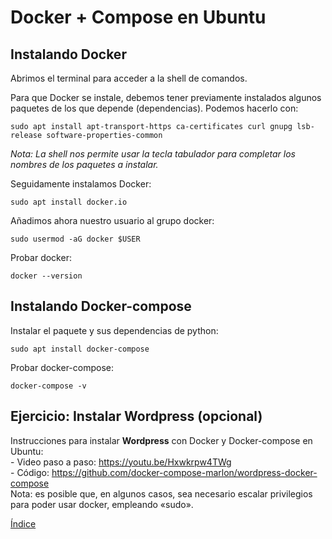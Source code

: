 # Docker + Compose en Ubuntu

## Instalando Docker

Abrimos el terminal para acceder a la shell de comandos.

Para que Docker se instale, debemos tener previamente instalados algunos paquetes de los que depende (dependencias). Podemos hacerlo con:

`sudo apt install apt-transport-https ca-certificates curl gnupg lsb-release software-properties-common`

*Nota: La shell nos permite usar la tecla tabulador para completar los nombres de los paquetes a instalar.*

Seguidamente instalamos Docker:

`sudo apt install docker.io`

Añadimos ahora nuestro usuario al grupo docker:

`sudo usermod -aG docker $USER`

Probar docker:

`docker --version`

## Instalando Docker-compose

Instalar el paquete y sus dependencias de python:

`sudo apt install docker-compose`

Probar docker-compose:

`docker-compose -v`

## Ejercicio: Instalar Wordpress (opcional)

Instrucciones para instalar **Wordpress** con Docker y Docker-compose en Ubuntu:   
	- Video paso a paso: https://youtu.be/Hxwkrpw4TWg  
	- Código: https://github.com/docker-compose-marlon/wordpress-docker-compose  
	Nota: es posible que, en algunos casos, sea necesario escalar privilegios para poder usar docker, empleando «sudo».

[Índice](../README.md)